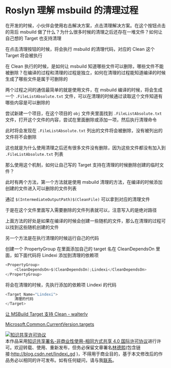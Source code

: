 # Roslyn 理解 msbuild 的清理过程

在开发的时候，小伙伴会使用右击解决方案，点击清理解决方案。在这个按钮点击的背后 msbuild 做了什么？为什么很多时候的清理之后还存在一堆文件？如何让自己想的 Target 也支持清理

<!--more-->
<!-- CreateTime:2019/7/3 18:21:25 -->

<!-- csdn -->
<!-- 标签：Roslyn,MSBuild,编译器 -->

在点击清理按钮的时候，将会执行 msbuild 的清理代码，对应的 Clean 这个 Target 将会被执行

在 Clean 执行的时候，是如何让 msbuild 知道哪些文件可以删除，哪些文件不能被删除？在编译的过程和清理的过程是独立，如何在清理的过程能知道编译的时候生成了哪些文件是属于可删除的

两个过程之间的通信最简单的就是使用文件，在 msbuild 编译的时候，将会生成一个 `.FileListAbsolute.txt` 文件，可以在清理的时候通过读取这个文件知道有哪些内容是可以删除的

尝试新建一个项目，在这个项目的 `obj` 文件夹里面找到 `.FileListAbsolute.txt` 文件，打开这个文件的内容，尝试在里面删除或添加一项，然后执行清理命令

此时将会发现在 `.FileListAbsolute.txt` 列出的文件将会被删除，没有被列出的文件将不会删除

这也就是为什么使用清理之后还有很多文件没有删除，因为这些文件都没有加入到 `.FileListAbsolute.txt` 列表

那么使用这个机制，如何让自己写的 Target 支持在清理的时候删除创建的临时文件？

此时有两个方法，第一个方法就是使用 msbuild 清理的方法，在编译的时候添加创建的文件进入可以删除的文件列表

通过 `$(IntermediateOutputPath)$(CleanFile)` 可以拿到对应的清理文件

于是在这个文件里面写入需要删除的文件列表就可以，注意写入的是绝对路径

上面方法的好处是如果在编译的时候会创建一些随机的文件，那么在清理的过程可以找到这些随机创建的文件

另一个方法是在执行清理的时候运行自己的代码

创建一个 PropertyGroup 在里面添加自己的 target 名在 CleanDependsOn 里面，如下面代码将 Lindexi 添加到清理的依赖项

```csharp
<PropertyGroup>
    <CleanDependsOn>$(CleanDependsOn);Lindexi</CleanDependsOn>
</PropertyGroup>
```

将会在清理的时候，先执行添加的依赖项 Lindexi 的代码

```csharp
<Target Name="Lindexi">
    清理的代码
</Target>
```

[让 MSBuild Target 支持 Clean - walterlv](https://blog.walterlv.com/post/support-clean-for-msbuild-target.html )

[Microsoft.Common.CurrentVersion.targets](https://github.com/Microsoft/msbuild/blob/9354c727bd70450912c882dfeaf8941a67dc2f66/src/Tasks/Microsoft.Common.CurrentVersion.targets#L4725 )

<a rel="license" href="http://creativecommons.org/licenses/by-nc-sa/4.0/"><img alt="知识共享许可协议" style="border-width:0" src="https://licensebuttons.net/l/by-nc-sa/4.0/88x31.png" /></a><br />本作品采用<a rel="license" href="http://creativecommons.org/licenses/by-nc-sa/4.0/">知识共享署名-非商业性使用-相同方式共享 4.0 国际许可协议</a>进行许可。欢迎转载、使用、重新发布，但务必保留文章署名[林德熙](http://blog.csdn.net/lindexi_gd)(包含链接:http://blog.csdn.net/lindexi_gd )，不得用于商业目的，基于本文修改后的作品务必以相同的许可发布。如有任何疑问，请与我[联系](mailto:lindexi_gd@163.com)。
